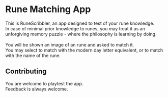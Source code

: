 # Rune Matching App
This is RuneScribbler, an app designed to test of your rune knowledge. <br>
In case of minimal prior knowledge to runes, you may treat it as an unforgiving memory puzzle - where the philosophy is learning by doing. <br><br>
You will be shown an image of an rune and asked to match it. <br> 
You may select to match with the modern day letter equivalent, or to match with the name of the rune.

## Contributing
You are welcome to playtest the app.<br>
Feedback is always welcome.
